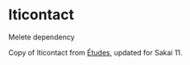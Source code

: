 # lticontact
Melete dependency

Copy of lticontact from [Études](http://etudes.org/help/developers/melete/), updated for Sakai 11.
